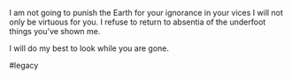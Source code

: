 I am not going to punish the Earth
for your ignorance in your vices
I will not only be virtuous for you.
I refuse to return to absentia
of the underfoot things you've shown me.

I will do my best to look while you are gone.

#legacy